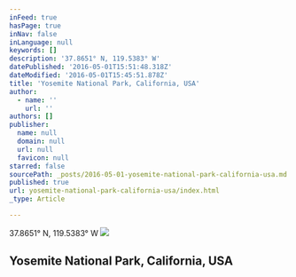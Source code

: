 ```yaml
---
inFeed: true
hasPage: true
inNav: false
inLanguage: null
keywords: []
description: '37.8651° N, 119.5383° W'
datePublished: '2016-05-01T15:51:48.318Z'
dateModified: '2016-05-01T15:45:51.878Z'
title: 'Yosemite National Park, California, USA'
author:
  - name: ''
    url: ''
authors: []
publisher:
  name: null
  domain: null
  url: null
  favicon: null
starred: false
sourcePath: _posts/2016-05-01-yosemite-national-park-california-usa.md
published: true
url: yosemite-national-park-california-usa/index.html
_type: Article

---
```

37.8651° N, 119.5383° W
![](https://the-grid-user-content.s3-us-west-2.amazonaws.com/76764eb8-aec9-4bbd-8841-775107d9f3be.jpg)

## Yosemite National Park, California, USA